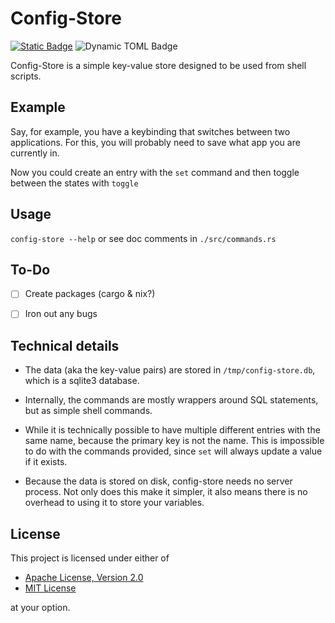 # Config-Store

[![Static Badge](https://img.shields.io/badge/Crates.io-orange?style=flat)](https://crates.io/crates/config-store)
![Dynamic TOML Badge](https://img.shields.io/badge/dynamic/toml?url=https%3A%2F%2Fraw.githubusercontent.com%2FDOD-101%2Fconfig-store%2Frefs%2Fheads%2Fmaster%2FCargo.toml&query=package.version&label=Version&color=rgb(20%2C%2020%2C%2020))

Config-Store is a simple key-value store designed to be used from shell scripts. 

## Example

Say, for example, you have a keybinding that switches between two applications. For this, you will probably need to save what app you are currently in. 

Now you could create an entry with the `set` command and then toggle between the states with `toggle`

## Usage

`config-store --help` or see doc comments in `./src/commands.rs`

## To-Do

- [ ] Create packages (cargo & nix?)

- [ ] Iron out any bugs

## Technical details 

- The data (aka the key-value pairs) are stored in `/tmp/config-store.db`, which is a sqlite3 database.

- Internally, the commands are mostly wrappers around SQL statements, but as simple shell commands.

- While it is technically possible to have multiple different entries with the same name, because the primary key is not the name.
  This is impossible to do with the commands provided, since `set` will always update a value if it exists.

- Because the data is stored on disk, config-store needs no server process. Not only does this make it simpler, it also means there is no overhead to 
  using it to store your variables.

## License 

This project is licensed under either of

- [Apache License, Version 2.0](https://www.apache.org/licenses/LICENSE-2.0)
- [MIT License](https://opensource.org/license/MIT)

at your option.

